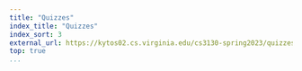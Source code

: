 ```yaml
---
title: "Quizzes"
index_title: "Quizzes"
index_sort: 3
external_url: https://kytos02.cs.virginia.edu/cs3130-spring2023/quizzes/
top: true
...
```

